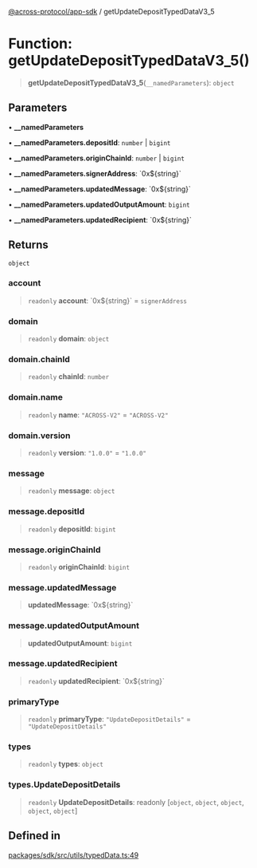 [@across-protocol/app-sdk](../README.md) / getUpdateDepositTypedDataV3\_5

# Function: getUpdateDepositTypedDataV3\_5()

> **getUpdateDepositTypedDataV3\_5**(`__namedParameters`): `object`

## Parameters

• **\_\_namedParameters**

• **\_\_namedParameters.depositId**: `number` \| `bigint`

• **\_\_namedParameters.originChainId**: `number` \| `bigint`

• **\_\_namedParameters.signerAddress**: \`0x$\{string\}\`

• **\_\_namedParameters.updatedMessage**: \`0x$\{string\}\`

• **\_\_namedParameters.updatedOutputAmount**: `bigint`

• **\_\_namedParameters.updatedRecipient**: \`0x$\{string\}\`

## Returns

`object`

### account

> `readonly` **account**: \`0x$\{string\}\` = `signerAddress`

### domain

> `readonly` **domain**: `object`

### domain.chainId

> `readonly` **chainId**: `number`

### domain.name

> `readonly` **name**: `"ACROSS-V2"` = `"ACROSS-V2"`

### domain.version

> `readonly` **version**: `"1.0.0"` = `"1.0.0"`

### message

> `readonly` **message**: `object`

### message.depositId

> `readonly` **depositId**: `bigint`

### message.originChainId

> `readonly` **originChainId**: `bigint`

### message.updatedMessage

> **updatedMessage**: \`0x$\{string\}\`

### message.updatedOutputAmount

> **updatedOutputAmount**: `bigint`

### message.updatedRecipient

> `readonly` **updatedRecipient**: \`0x$\{string\}\`

### primaryType

> `readonly` **primaryType**: `"UpdateDepositDetails"` = `"UpdateDepositDetails"`

### types

> `readonly` **types**: `object`

### types.UpdateDepositDetails

> `readonly` **UpdateDepositDetails**: readonly [`object`, `object`, `object`, `object`, `object`]

## Defined in

[packages/sdk/src/utils/typedData.ts:49](https://github.com/across-protocol/toolkit/blob/d027d7c23e7230b7b5f439570f9efd60c1d715ce/packages/sdk/src/utils/typedData.ts#L49)
